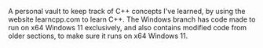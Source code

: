 A personal vault to keep track of C++ concepts I've learned, by using the website learncpp.com to learn C++. 
The Windows branch has code made to run on x64 Windows 11 exclusively, and also contains modified code from older sections, 
to make sure it runs on  x64 Windows 11.
